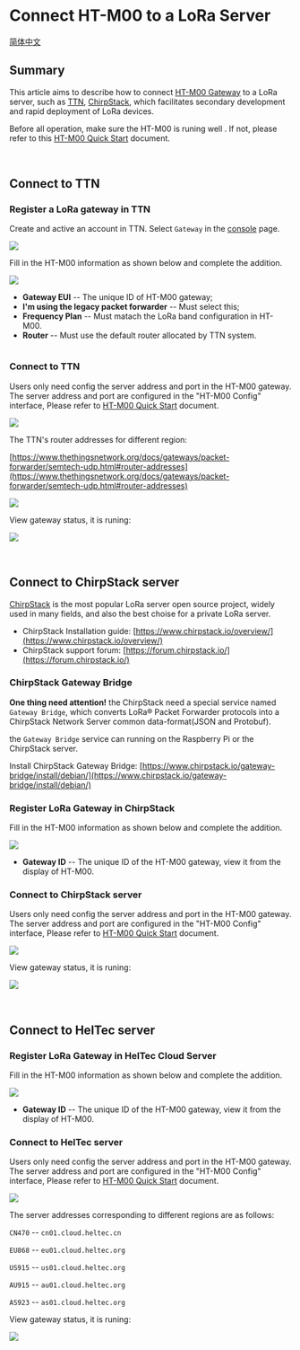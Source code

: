 # Connect HT-M00 to a LoRa Server
[简体中文](https://heltec-automation.readthedocs.io/zh_CN/latest/gateway/ht-m00/connect_to_server.html)

## Summary

This article aims to describe how to connect [HT-M00 Gateway](https://heltec.org/project/ht-m00/) to a LoRa server, such as [TTN](https://www.thethingsnetwork.org/), [ChirpStack](https://www.chirpstack.io/), which facilitates secondary development and rapid deployment of LoRa devices.

Before all operation, make sure the HT-M00 is runing well . If not, please refer to this [HT-M00 Quick Start](https://heltec-automation-docs.readthedocs.io/en/latest/gateway/ht-m00/qucik_start.html) document.

&nbsp;

## Connect to TTN

### Register a LoRa gateway in TTN

Create and active an account in TTN. Select ```Gateway``` in the [console](https://console.thethingsnetwork.org/) page.

![](img/connect_to_server/02.png)

Fill in the HT-M00 information as shown below and complete the addition.

![](img/connect_to_server/03.png)

- **Gateway EUI** -- The unique ID of HT-M00 gateway;
- **I'm using the legacy packet forwarder** -- Must select this;
- **Frequency Plan** -- Must matach the LoRa band configuration in HT-M00.
- **Router** -- Must use the default router allocated by TTN system.

``` Tip:: That four points are the key to success connection with TTN.

```



### Connect to TTN

Users only need config the server address and port in the  HT-M00 gateway. The server address and port are configured in the "HT-M00 Config" interface, Please refer to [HT-M00 Quick Start](https://heltec-automation-docs.readthedocs.io/en/latest/gateway/ht-m00/qucik_start.html) document.

![](img/connect_to_server/01.png)

The TTN's router addresses for different region:

[https://www.thethingsnetwork.org/docs/gateways/packet-forwarder/semtech-udp.html#router-addresses](https://www.thethingsnetwork.org/docs/gateways/packet-forwarder/semtech-udp.html#router-addresses)

![](img/connect_to_server/04.png)

View gateway status, it is runing:

![](img/connect_to_server/03.png)

&nbsp;

## Connect to ChirpStack server

[ChirpStack](https://www.chirpstack.io/) is the most popular LoRa server open source project, widely used in many fields, and also the best choise for a private LoRa server.

- ChirpStack Installation guide: [https://www.chirpstack.io/overview/](https://www.chirpstack.io/overview/)
- ChirpStack support forum: [https://forum.chirpstack.io/](https://forum.chirpstack.io/)

### ChirpStack Gateway Bridge

**One thing need attention!** the ChirpStack need a special service named `Gateway Bridge`, which converts LoRa® Packet Forwarder protocols into a ChirpStack Network Server common data-format(JSON and Protobuf).

the `Gateway Bridge` service can running on the Raspberry Pi or the ChirpStack server.

Install ChirpStack Gateway Bridge: [https://www.chirpstack.io/gateway-bridge/install/debian/](https://www.chirpstack.io/gateway-bridge/install/debian/)

### Register LoRa Gateway in ChirpStack

Fill in the HT-M00 information as shown below and complete the addition.

![](F:/Shaffer/Documents/Arduino/HeltecDocs-zh_CN/zh_CN/source/gateway/ht-m00/img/connect_to_server/06.png)

- **Gateway ID** -- The unique ID of the HT-M00 gateway, view it from the display of HT-M00.

### Connect to ChirpStack server

Users only need config the server address and port in the  HT-M00 gateway. The server address and port are configured in the "HT-M00 Config" interface, Please refer to [HT-M00 Quick Start](https://heltec-automation-docs.readthedocs.io/en/latest/gateway/ht-m00/qucik_start.html) document.

![](F:/Shaffer/Documents/Arduino/HeltecDocs-zh_CN/zh_CN/source/gateway/ht-m00/img/connect_to_server/01.png)

View gateway status, it is runing:

![](F:/Shaffer/Documents/Arduino/HeltecDocs-zh_CN/zh_CN/source/gateway/ht-m00/img/connect_to_server/07.png)

&nbsp;

## Connect to HelTec server

### Register LoRa Gateway in HelTec Cloud Server

Fill in the HT-M00 information as shown below and complete the addition.

![](F:/Shaffer/Documents/Arduino/HeltecDocs-zh_CN/zh_CN/source/gateway/ht-m00/img/connect_to_server/09.png)

- **Gateway ID** -- The unique ID of the HT-M00 gateway, view it from the display of HT-M00.

### Connect to HelTec server

Users only need config the server address and port in the  HT-M00 gateway. The server address and port are configured in the "HT-M00 Config" interface, Please refer to [HT-M00 Quick Start](https://heltec-automation-docs.readthedocs.io/en/latest/gateway/ht-m00/qucik_start.html) document.

![](F:/Shaffer/Documents/Arduino/HeltecDocs-zh_CN/zh_CN/source/gateway/ht-m00/img/connect_to_server/01.png)

The server addresses corresponding to different regions are as follows:

`CN470` --  `cn01.cloud.heltec.cn`

`EU868` --  `eu01.cloud.heltec.org`

`US915` --  `us01.cloud.heltec.org`

`AU915` --  `au01.cloud.heltec.org`

`AS923` --  `as01.cloud.heltec.org`

View gateway status, it is runing:

![](F:/Shaffer/Documents/Arduino/HeltecDocs-zh_CN/zh_CN/source/gateway/ht-m00/img/connect_to_server/11.png)